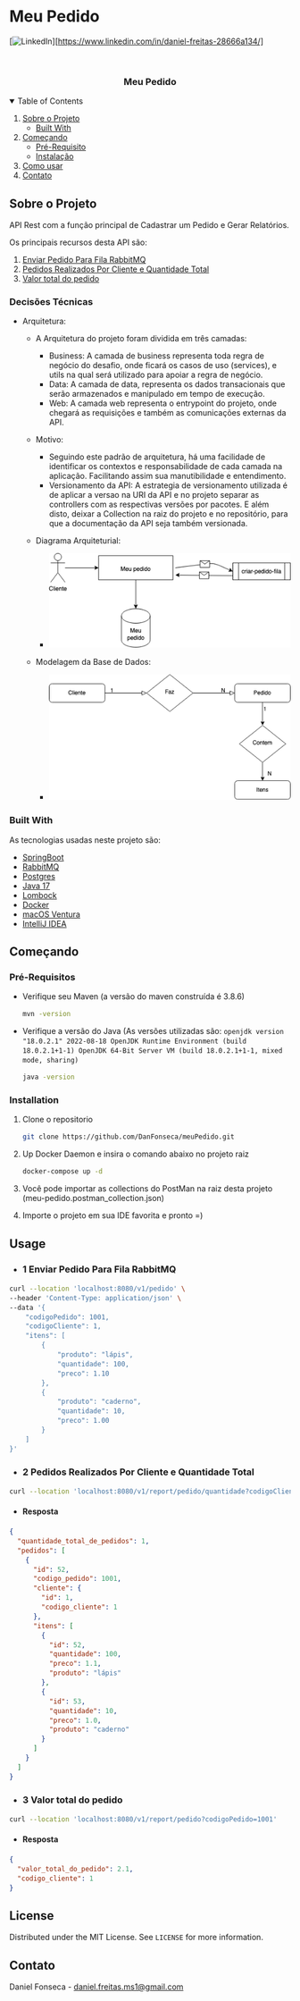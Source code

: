 # Meu Pedido



[![LinkedIn][linkedin-shield]][https://www.linkedin.com/in/daniel-freitas-28666a134/]

<!-- PROJECT LOGO -->
<br />
<p align="center">
  <a href="https://github.com/othneildrew/Best-README-Template">
 </a>

<h3 align="center">Meu Pedido</h3>




<!-- TABLE OF CONTENTS -->
<details open="open">
  <summary>Table of Contents</summary>
  <ol>
    <li>
      <a href="#about-the-project">Sobre o Projeto</a>
      <ul>
        <li><a href="#built-with">Built With</a></li>
      </ul>
    </li>
    <li>
      <a href="#getting-started">Começando</a>
      <ul>
        <li><a href="#prerequisites">Pré-Requisito</a></li>
        <li><a href="#installation">Instalação</a></li>
      </ul>
    </li>
    <li><a href="#usage">Como usar</a></li>
    <li><a href="#contact">Contato</a></li>
  </ol>
</details>



<!-- ABOUT THE PROJECT -->
## Sobre o Projeto
API Rest com a função principal de Cadastrar um Pedido e Gerar Relatórios.

Os principais recursos desta API são:

<ol>
<li><a href="#1">Enviar Pedido Para Fila RabbitMQ</a></li>
<li><a href="#2">Pedidos Realizados Por Cliente e Quantidade Total</a></li>
<li><a href="#3">Valor total do pedido</a></li>

</ol>

### Decisões Técnicas

* Arquitetura:
    * A Arquitetura do projeto foram dividida em três camadas:
        * Business: A camada de business representa toda regra de negócio do desafio, onde ficará os casos de uso (services),
          e utils na qual será utilizado para apoiar a regra de negócio.
        * Data: A camada de data, representa os dados transacionais que serão armazenados e manipulado em tempo de execução.
        * Web: A camada web representa o entrypoint do projeto, onde chegará as requisições e também as comunicações externas da API.
      
  * Motivo:
    * Seguindo este padrão de arquitetura, há uma facilidade de identificar os contextos e responsabilidade de cada camada na aplicação.
            Facilitando assim sua manutibilidade e entendimento.
    * Versionamento da API: A estrategia de versionamento utilizada é de aplicar a versao na URI da API e no projeto separar as controllers com as respectivas versões por pacotes. E além disto, deixar a Collection na raiz do projeto e no repositório, para que a documentação da API seja também versionada.

  * Diagrama Arquiteturial:
    * <img src="arquitetura.drawio.png" alt="Logo">
  
  * Modelagem da Base de Dados:
    * <img src="modelagem_bd.png" alt="Logo">

### Built With

As tecnologias usadas neste projeto são:
* [SpringBoot](https://spring.io/projects/spring-boot)
* [RabbitMQ](https://www.rabbitmq.com/)
* [Postgres](https://www.postgresql.org/)
* [Java 17](https://www.oracle.com/java/technologies/javase/jdk17-archive-downloads.html)
* [Lombock](https://projectlombok.org/)
* [Docker](https://www.docker.com/)
* [macOS Ventura](https://www.apple.com/br/macos/ventura/)
* [IntelliJ IDEA](https://www.jetbrains.com/pt-br/idea/)



<!-- GETTING STARTED -->
## Começando

### Pré-Requisitos

* Verifique seu Maven (a versão do maven construída é 3.8.6)

  ```sh
  mvn -version
  ```

* Verifique a versão do Java (As versões utilizadas são: ````openjdk version "18.0.2.1" 2022-08-18
  OpenJDK Runtime Environment (build 18.0.2.1+1-1)
  OpenJDK 64-Bit Server VM (build 18.0.2.1+1-1, mixed mode, sharing)````

    ```sh
    java -version
    ```

### Installation

1. Clone o repositorio
   ```sh
   git clone https://github.com/DanFonseca/meuPedido.git
   ```
2. Up Docker Daemon e insira o comando abaixo no projeto raiz
   ```sh
   docker-compose up -d
   ```
   
3. Você pode importar as collections do PostMan na raiz desta  projeto 
(meu-pedido.postman_collection.json)
4. Importe o projeto em sua IDE favorita e pronto =)

<!-- USAGE EXAMPLES -->
## Usage

* ### 1 Enviar Pedido Para Fila RabbitMQ

```sh
curl --location 'localhost:8080/v1/pedido' \
--header 'Content-Type: application/json' \
--data '{
    "codigoPedido": 1001,
    "codigoCliente": 1,
    "itens": [
        {
            "produto": "lápis",
            "quantidade": 100,
            "preco": 1.10
        },
        {
            "produto": "caderno",
            "quantidade": 10,
            "preco": 1.00
        }
    ]
}'
   ```

* ### 2 Pedidos Realizados Por Cliente e Quantidade Total
```sh
curl --location 'localhost:8080/v1/report/pedido/quantidade?codigoCliente=1'
   ```

* #### Resposta

```json
{
  "quantidade_total_de_pedidos": 1,
  "pedidos": [
    {
      "id": 52,
      "codigo_pedido": 1001,
      "cliente": {
        "id": 1,
        "codigo_cliente": 1
      },
      "itens": [
        {
          "id": 52,
          "quantidade": 100,
          "preco": 1.1,
          "produto": "lápis"
        },
        {
          "id": 53,
          "quantidade": 10,
          "preco": 1.0,
          "produto": "caderno"
        }
      ]
    }
  ]
}
   ```
 

* ### 3 Valor total do pedido
```sh
curl --location 'localhost:8080/v1/report/pedido?codigoPedido=1001'
   ```
* #### Resposta

```json
{
  "valor_total_do_pedido": 2.1,
  "codigo_cliente": 1
}
   ```

<!-- LICENSE -->
## License

Distributed under the MIT License. See `LICENSE` for more information.



<!-- CONTACT -->
## Contato

Daniel Fonseca  - daniel.freitas.ms1@gmail.com


<!-- MARKDOWN LINKS & IMAGES -->
<!-- https://www.markdownguide.org/basic-syntax/#reference-style-links -->
[stars-shield]: https://img.shields.io/github/stars/othneildrew/Best-README-Template.svg?style=for-the-badge
[stars-url]: https://github.com/othneildrew/Best-README-Template/stargazers
[linkedin-shield]: https://img.shields.io/badge/-LinkedIn-black.svg?style=for-the-badge&logo=linkedin&colorB=555
[linkedin-url]:https://www.linkedin.com/in/%F0%9F%91%A8%F0%9F%8F%BD%E2%80%8D%F0%9F%92%BB-daniel-freitas-28666a134/
